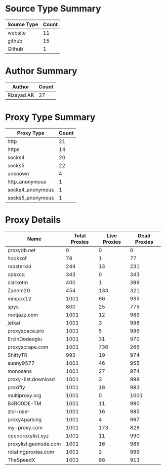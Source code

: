 # Source Type Summary

| Source Type | Count |
|-------------|-------|
| website | 11 |
| github | 15 |
| Github | 1 |


# Author Summary

| Author | Count |
|--------|-------|
| Rizsyad AR | 27 |


# Proxy Type Summary

| Proxy Type | Count |
|------------|-------|
| http | 21 |
| https | 14 |
| socks4 | 20 |
| socks5 | 22 |
| unknown | 4 |
| http_anonymous | 1 |
| socks4_anonymous | 1 |
| socks5_anonymous | 1 |


# Proxy Details

| Name | Total Proxies | Live Proxies | Dead Proxies |
|------|---------------|--------------|---------------|
| proxydb.net | 0 | 0 | 0 |
| hookzof | 78 | 1 | 77 |
| roosterkid | 244 | 13 | 231 |
| opsxcq | 343 | 0 | 343 |
| clarketm | 400 | 1 | 399 |
| Zaeem20 | 454 | 133 | 321 |
| mmppx12 | 1001 | 66 | 935 |
| spys | 800 | 25 | 775 |
| rootjazz.com | 1001 | 12 | 989 |
| jetkai | 1001 | 3 | 998 |
| proxyspace.pro | 1001 | 5 | 996 |
| ErcinDedeoglu | 1001 | 31 | 970 |
| proxyscrape.com | 1001 | 736 | 265 |
| ShiftyTR | 993 | 19 | 974 |
| sunny9577 | 1001 | 46 | 955 |
| monosans | 1001 | 27 | 974 |
| proxy-list.download | 1001 | 3 | 998 |
| proxifly | 1001 | 18 | 983 |
| multiproxy.org | 1001 | 0 | 1001 |
| B4RC0DE-TM | 1001 | 11 | 990 |
| zloi-user | 1001 | 16 | 985 |
| proxy4parsing | 1001 | 4 | 997 |
| my-proxy.com | 1001 | 173 | 828 |
| openproxylist.xyz | 1001 | 11 | 990 |
| proxylist.geonode.com | 1001 | 16 | 985 |
| rotatingproxies.com | 1001 | 2 | 999 |
| TheSpeedX | 1001 | 88 | 913 |
